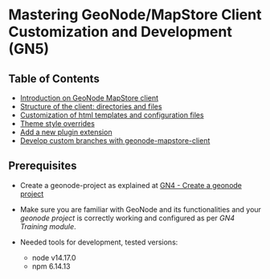 # Mastering GeoNode/MapStore Client Customization and Development (GN5)

## Table of Contents

- [Introduction on GeoNode MapStore client](001_INTRODUCTION.md)
- [Structure of the client: directories and files](002_STRUCTURE.md)
- [Customization of html templates and configuration files](003_CUSTOMIZATION.md)
- [Theme style overrides](004_THEME.md)
- [Add a new plugin extension](005_EXTENSION.md)
- [Develop custom branches with geonode-mapstore-client](006_ADVANCED_DEVELOPMENT.md)

## Prerequisites

* Create a geonode-project as explained at [GN4 - Create a geonode project](../GN4/040_create_project.md)

* Make sure you are familiar with GeoNode and its functionalities and your _geonode project_ is correctly working and configured as per _GN4 Training module_.

* Needed tools for development, tested versions:
  - node v14.17.0
  - npm 6.14.13

